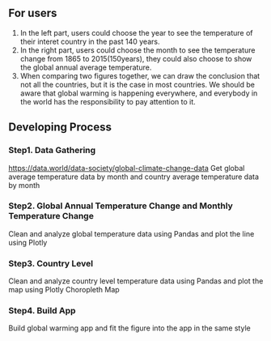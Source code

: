 ## For users
1. In the left part, users could choose the year to see the temperature of their interet country in the past 140 years.
2. In the right part, users could choose the month to see the temperature change from 1865 to 2015(150years), they could also choose to show the global annual average temperature.
3. When comparing two figures together, we can draw the conclusion that not all the countries, but it is the case in most countries. We should be aware that global warming is happening everywhere, and everybody in the world has the responsibility to pay attention to it.



## Developing Process
### Step1. Data Gathering
https://data.world/data-society/global-climate-change-data
Get global average temperature data by month and country average temperature data by month 

### Step2. Global Annual Temperature Change and Monthly Temperature Change
Clean and analyze global temperature data using Pandas and plot the line using Plotly

### Step3. Country Level
Clean and analyze country level temperature data using Pandas and plot the map using Plotly Choropleth Map

### Step4. Build App
Build global warming app and fit the figure into the app in the same style
